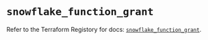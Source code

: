 # `snowflake_function_grant`

Refer to the Terraform Registory for docs: [`snowflake_function_grant`](https://www.terraform.io/docs/providers/snowflake/r/function_grant).
